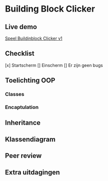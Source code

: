 # Building Block Clicker


## Live demo
[Speel Buildinblock Clicker v1](http://bbclicker.nl)

## Checklist
[x] Startscherm
[] Einscherm
[] Er zijn geen bugs

## Toelichting OOP

### Classes

### Encaptulation

## Inheritance

## Klassendiagram

## Peer review

## Extra uitdagingen
